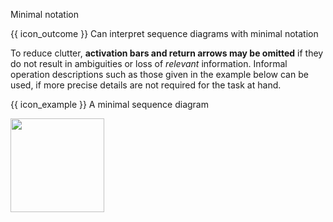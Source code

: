 <span id="title">Minimal notation</span>

<span id="prereqs"></span>

<span id="outcomes">{{ icon_outcome }} Can interpret sequence diagrams with minimal notation</span>

<div id="body">

To reduce clutter, **activation bars and return arrows may be omitted** if they do not result in ambiguities or loss of <tooltip content="i.e., information relevant to the purpose of the diagram">_relevant_ information</tooltip>. Informal operation descriptions such as those given in the example below can be used, if more precise details are not required for the task at hand.

<box>

{{ icon_example }} A minimal sequence diagram

<!-- TODO: add a more detailed version of the SD for comparison -->

<img src="{{baseUrl}}/uml/sequenceDiagrams/minimalNotation/images/textLogic.png" height="150" />
<p/>

</box>

</div>

<div id="extras">
</div>
